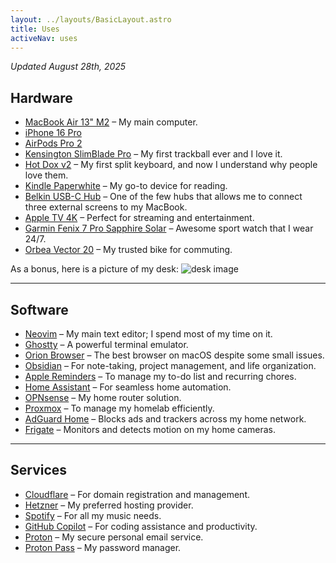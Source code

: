 ```yaml
---
layout: ../layouts/BasicLayout.astro
title: Uses
activeNav: uses
---
```

_Updated August 28th, 2025_

## **Hardware**

- [MacBook Air 13" M2](https://www.apple.com/macbook-air/) – My main computer.
- [iPhone 16 Pro](https://www.apple.com/iphone/)
- [AirPods Pro 2](https://www.apple.com/airpods-pro/)
- [Kensington SlimBlade Pro](https://www.kensington.com/p/products/electronic-control-solutions/trackball-products/slimblade-pro-trackball/) – My first trackball ever and I love it.
- [Hot Dox v2](https://alpacakeyboards.com/hot-dox-v2/) – My first split keyboard, and now I understand why people love them.
- [Kindle Paperwhite](https://www.amazon.com/All-new-Amazon-Kindle-Paperwhite-glare-free/dp/B0DDZJS3SB) – My go-to device for reading.
- [Belkin USB-C Hub](https://www.belkin.com/p/universal-usb-c-triple-display-dock/P-INC007.html) – One of the few hubs that allows me to connect three external screens to my MacBook.
- [Apple TV 4K](https://www.apple.com/apple-tv-4k/) – Perfect for streaming and entertainment.
- [Garmin Fenix 7 Pro Sapphire Solar](https://www.garmin.com/en-US/p/866191/pn/010-02777-11/) – Awesome sport watch that I wear 24/7.
- [Orbea Vector 20](https://www.orbea.com/gb-en/bicycles/urban/vector/cat/vector-20) – My trusted bike for commuting.

As a bonus, here is a picture of my desk:
![desk image](assets/images/desk.jpg)

---

## **Software**

- [Neovim](https://neovim.io) – My main text editor; I spend most of my time on it.
- [Ghostty](https://github.com/ghostty-org/ghostty) – A powerful terminal emulator.
- [Orion Browser](https://kagi.com/orion/) – The best browser on macOS despite some small issues.
- [Obsidian](https://obsidian.md) – For note-taking, project management, and life organization.
- [Apple Reminders](https://www.icloud.com/reminders) – To manage my to-do list and recurring chores.
- [Home Assistant](https://www.home-assistant.io/) – For seamless home automation.
- [OPNsense](https://opnsense.org/) – My home router solution.
- [Proxmox](https://www.proxmox.com/en/proxmox-ve) – To manage my homelab efficiently.
- [AdGuard Home](https://adguard.com/adguard-home/overview.html) – Blocks ads and trackers across my home network.
- [Frigate](https://frigate.video/) – Monitors and detects motion on my home cameras.

---

## **Services**

- [Cloudflare](https://www.cloudflare.com/) – For domain registration and management.
- [Hetzner](https://www.hetzner.com/) – My preferred hosting provider.
- [Spotify](https://www.spotify.com/) – For all my music needs.
- [GitHub Copilot](https://github.com/features/copilot) – For coding assistance and productivity.
- [Proton](https://proton.me/mail) – My secure personal email service.
- [Proton Pass](https://proton.me/fr/pass) – My password manager.

